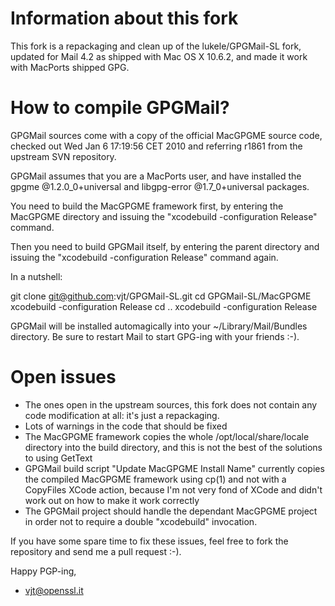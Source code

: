 Information about this fork
===========================

This fork is a repackaging and clean up of the lukele/GPGMail-SL fork, updated
for Mail 4.2 as shipped with Mac OS X 10.6.2, and made it work with MacPorts
shipped GPG.

How to compile GPGMail?
=======================

GPGMail sources come with a copy of the official MacGPGME source code, checked 
out Wed Jan  6 17:19:56 CET 2010 and referring r1861 from the upstream SVN
repository.

GPGMail assumes that you are a MacPorts user, and have installed the 
  gpgme @1.2.0_0+universal and
  libgpg-error @1.7_0+universal packages.


You need to build the MacGPGME framework first, by entering the MacGPGME
directory and issuing the "xcodebuild -configuration Release" command.

Then you need to build GPGMail itself, by entering the parent directory
and issuing the "xcodebuild -configuration Release" command again.

In a nutshell:

  git clone git@github.com:vjt/GPGMail-SL.git
  cd GPGMail-SL/MacGPGME
  xcodebuild -configuration Release
  cd ..
  xcodebuild -configuration Release

GPGMail will be installed automagically into your ~/Library/Mail/Bundles
directory. Be sure to restart Mail to start GPG-ing with your friends :-).

Open issues
===========

 * The ones open in the upstream sources, this fork does not contain any
   code modification at all: it's just a repackaging.
 * Lots of warnings in the code that should be fixed
 * The MacGPGME framework copies the whole /opt/local/share/locale
   directory into the build directory, and this is not the best of the
   solutions to using GetText
 * GPGMail build script "Update MacGPGME Install Name" currently copies
   the compiled MacGPGME framework using cp(1) and not with a CopyFiles
   XCode action, because I'm not very fond of XCode and didn't work out
   on how to make it work correctly
 * The GPGMail project should handle the dependant MacGPGME project in
   order not to require a double "xcodebuild" invocation.

If you have some spare time to fix these issues, feel free to fork the
repository and send me a pull request :-).


Happy PGP-ing,

 - vjt@openssl.it
